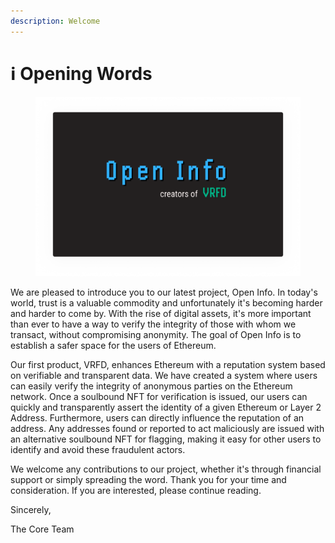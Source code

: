 ```yaml
---
description: Welcome
---
```


# ℹ Opening Words

<figure><img src=".gitbook/assets/Business Card Front.png" alt=""><figcaption></figcaption></figure>

We are pleased to introduce you to our latest project, Open Info. In today's world, trust is a valuable commodity and unfortunately it's becoming harder and harder to come by. With the rise of digital assets, it's more important than ever to have a way to verify the integrity of those with whom we transact, without compromising anonymity. The goal of Open Info is to establish a safer space for the users of Ethereum.

Our first product, VRFD, enhances Ethereum with a reputation system based on verifiable and transparent data. We have created a system where users can easily verify the integrity of anonymous parties on the Ethereum network. Once a soulbound NFT for verification is issued, our users can quickly and transparently assert the identity of a given Ethereum or Layer 2 Address. Furthermore, users can directly influence the reputation of an address. Any addresses found or reported to act maliciously are issued with an alternative soulbound NFT for flagging, making it easy for other users to identify and avoid these fraudulent actors.

We welcome any contributions to our project, whether it's through financial support or simply spreading the word. Thank you for your time and consideration. If you are interested, please continue reading.

Sincerely,

The Core Team
